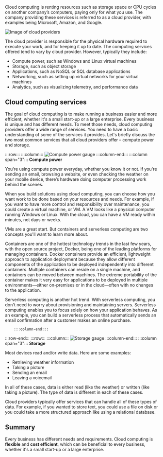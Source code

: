 Cloud computing is renting resources such as storage space or CPU cycles on another company’s computers, paying only for what you use. The company providing these services is referred to as a cloud provider, with examples being Microsoft, Amazon, and Google.

![Image of cloud providers](../media/2-cloud-providers.png)

The cloud provider is responsible for the physical hardware required to execute your work, and for keeping it up to date. The computing services offered tend to vary by cloud provider. However, typically they include:

- Compute power, such as Windows and Linux virtual machines
- Storage, such as object storage
- Applications, such as NoSQL or SQL database applications
- Networking, such as setting up virtual networks for your virtual machines
- Analytics, such as visualizing telemetry, and performance data

## Cloud computing services

The goal of cloud computing is to make running a business easier and more efficient, whether it's a small start-up or a large enterprise. Every business is unique and has different needs. To meet those needs, cloud computing providers offer a wide range of services.
You need to have a basic understanding of some of the services it provides. Let's briefly discuss the two most common services that all cloud providers offer &ndash; compute power and storage.

:::row:::
    :::column:::
        ![Compute power gauge](../media/2-compute-power.png)
    :::column-end:::
	:::column span="3":::
        **Compute power**

You're using compute power everyday, whether you know it or not. If you're sending an email, browsing a website, or even checking the weather on your mobile device, there’s hardware doing computer processing work behind the scenes.

When you build solutions using cloud computing, you can choose how you want work to be done based on your resources and needs. For example, if you want to have more control and responsibility over maintenance, you could create a virtual machine, or VM. A VM looks like a physical computer running Windows or Linux. With the cloud, you can have a VM ready within minutes, not days or weeks.

VMs are a great start. But containers and serverless computing are two concepts you'll want to learn more about.

Containers are one of the hottest technology trends in the last few years, with the open source project, Docker, being one of the leading platforms for managing containers. Docker containers provide an efficient, lightweight approach to application deployment because they allow different components of the application to be deployed independently into different containers. Multiple containers can reside on a single machine, and containers can be moved between machines. The extreme portability of the container makes it very easy for applications to be deployed in multiple environments—either on-premises or in the cloud—often with no changes to the application.

Serverless computing is another hot trend. With serverless computing, you don't need to worry about provisioning and maintaining servers. Serverless computing enables you to focus solely on how your application behaves. As an example, you can build a serverless process that automatically sends an email confirmation after a customer makes an online purchase.

        :::column-end:::
:::row-end:::
 :::row:::
    :::column:::
        ![Storage gauge](../media/2-storage.png)
    :::column-end:::
	:::column span="3":::
        **Storage**

Most devices read and/or write data. Here are some examples:

- Retrieving weather information
- Taking a picture
- Sending an email
- Leaving a voicemail

In all of these cases, data is either read (like the weather) or written (like taking a picture). The type of data is different in each of these cases.

Cloud providers typically offer services that can handle all of these types of data. For example, if you wanted to store text, you could use a file on disk or you could take a more structured approach like using a relational database.

## Summary

Every business has different needs and requirements. Cloud computing is **flexible** and **cost efficient**, which can be beneficial to every business, whether it's a small start-up or a large enterprise.